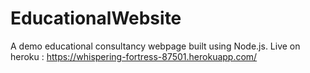 # EducationalWebsite

A demo educational consultancy webpage built using Node.js. Live on heroku : https://whispering-fortress-87501.herokuapp.com/
